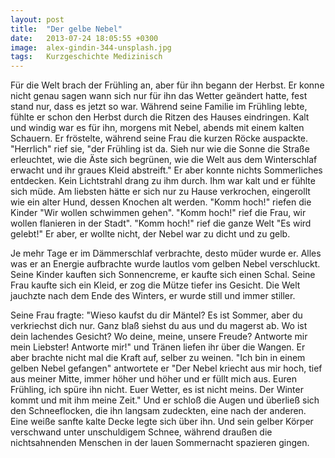 ```yaml
---
layout: post
title:  "Der gelbe Nebel"
date:   2013-07-24 18:05:55 +0300
image:  alex-gindin-344-unsplash.jpg
tags:   Kurzgeschichte Medizinisch
---
```


Für die Welt brach der Frühling an, aber für ihn begann der Herbst. Er konne nicht genau sagen wann sich nur für ihn das Wetter geändert hatte, fest stand nur, dass es jetzt so war. Während seine Familie im Frühling lebte, fühlte er schon den Herbst durch die Ritzen des Hauses eindringen. Kalt und windig war es für ihn, morgens mit Nebel, abends mit einem kalten Schauern. Er fröstelte, während seine Frau die kurzen Röcke auspackte. "Herrlich" rief sie, "der Frühling ist da. Sieh nur wie die Sonne die Straße erleuchtet, wie die Äste sich begrünen, wie die Welt aus dem Winterschlaf erwacht und ihr graues Kleid abstreift." Er aber konnte nichts Sommerliches entdecken. Kein Lichtstrahl drang zu ihm durch. Ihm war kalt und er fühlte sich müde. Am liebsten hätte er sich nur zu Hause verkrochen, eingerollt wie ein alter Hund, dessen Knochen alt werden. "Komm hoch!" riefen die Kinder "Wir wollen schwimmen gehen". "Komm hoch!" rief die Frau, wir wollen flanieren in der Stadt". "Komm hoch!" rief die ganze Welt "Es wird gelebt!" Er aber, er wollte nicht, der Nebel war zu dicht und zu gelb.

Je mehr Tage er im Dämmerschlaf verbrachte, desto müder wurde er. Alles was er an Energie aufbrachte wurde lautlos vom gelben Nebel verschluckt. Seine Kinder kauften sich Sonnencreme, er kaufte sich einen Schal. Seine Frau kaufte sich ein Kleid, er zog die Mütze tiefer ins Gesicht. Die Welt jauchzte nach dem Ende des Winters, er wurde still und immer stiller.

Seine Frau fragte: "Wieso kaufst du dir Mäntel? Es ist Sommer, aber du verkriechst dich nur. Ganz blaß siehst du aus und du magerst ab. Wo ist dein lachendes Gesicht? Wo deine, meine, unsere Freude? Antworte mir mein Liebster! Antworte mir!" und Tränen liefen ihr über die Wangen. Er aber brachte nicht mal die Kraft auf, selber zu weinen. "Ich bin in einem gelben Nebel gefangen" antwortete er "Der Nebel kriecht aus mir hoch, tief aus meiner Mitte, immer höher und höher und er füllt mich aus. Euren Frühling, ich spüre ihn nicht. Euer Wetter, es ist nicht meins. Der Winter kommt und mit ihm meine Zeit." Und er schloß die Augen und überließ sich den Schneeflocken, die ihn langsam zudeckten, eine nach der anderen. Eine weiße sanfte kalte Decke legte sich über ihn. Und sein gelber Körper verschwand unter unschuldigem Schnee, während draußen die nichtsahnenden Menschen in der lauen Sommernacht spazieren gingen.
